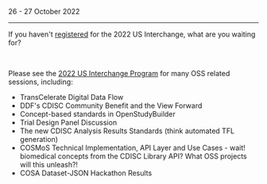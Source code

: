26 - 27 October 2022

---

If you haven't <a href="https://cvent.me/G0DY3W" target="_blank">registered</a> for the 2022 US Interchange, what are you waiting for?  
    
<br/>

Please see the <a href="https://www.cdisc.org/events/interchange/2022-us-interchange/program" target="_blank">2022 US Interchange Program</a> for many OSS related sessions, including:

* TransCelerate Digital Data Flow 
* DDF's CDISC Community Benefit and the View Forward 
* Concept-based standards in OpenStudyBuilder  
* Trial Design Panel Discussion
* The new CDISC Analysis Results Standards (think automated TFL generation)
* COSMoS Technical Implementation, API Layer and Use Cases - wait!  biomedical concepts from the CDISC Library API?  What OSS projects will this unleash?!
* COSA Dataset-JSON Hackathon Results





